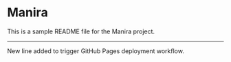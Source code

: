 # Manira

This is a sample README file for the Manira project.

---

New line added to trigger GitHub Pages deployment workflow.